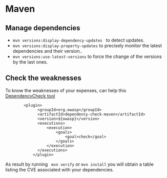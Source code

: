 # Maven

## Manage dependencies

* `mvn versions:display-dependency-updates ` to detect updates.
* `mvn versions:display-property-updates` to precisely monitor the latest dependencies and their version..
* `mvn versions:use-latest-versions` to force the change of the versions by the last ones.

## Check the weaknesses

To know the weaknesses of your expenses, can help
this [DependencyCheck tool](https://jeremylong.github.io/DependencyCheck/)

```
        <plugin>
              <groupId>org.owasp</groupId>
              <artifactId>dependency-check-maven</artifactId>
              <version>${owasp}</version>
              <executions>
                  <execution>
                      <goals>
                          <goal>check</goal>
                      </goals>
                  </execution>
              </executions>
            </plugin>
```

As result by running ` mvn verify` or `mvn install`  you will obtain a table listing the CVE associated with your
dependencies.
